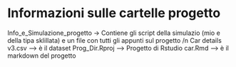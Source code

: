 # Informazioni sulle cartelle progetto
Info_e_Simulazione_progetto -> Contiene gli script della simulazio (mio e della tipa sklillata) e un file con tutti gli appunti sul progetto /n
Car details v3.csv --> è il dataset 
Prog_Dir.Rproj --> Progetto di Rstudio 
car.Rmd --> è il markdown del progetto 

